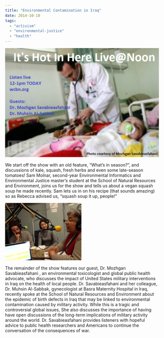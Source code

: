 ```yaml
---
title: "Environmental Contamination in Iraq"
date: 2014-10-10
tags: 
  - "activism"
  - "environmental-justice"
  - "health"
---
```


![Picture](images/27103421.jpg)

We start off the show with an old feature, “What’s in season?”, and discussions of kale, squash, fresh herbs and even some late-season tomatoes! Sam Molnar, second-year Environmental Informatics and Environmental Justice master’s student at the School of Natural Resources and Environment, joins us for the show and tells us about a vegan squash soup he made recently. Sam lets us in on his recipe (that sounds amazing) so as Rebecca advised us, “squash soup it up, people!”<!--more-->

![Picture](images/83827171.jpg)

The remainder of the show features our guest, Dr. Mozhgan Savabieasfahani , an environmental toxicologist and global public health advocate, who discusses the impact of United States military interventions in Iraq on the health of local people. Dr. Savabieasfahani and her colleague, Dr. Muhsin Al-Sabbak, gynecologist at Basra Maternity Hospital in Iraq, recently spoke at the School of Natural Resources and Environment about the epidemic of birth defects in Iraq that may be linked to environmental contamination caused by military activity. While this is a tragic and controversial global issues, She also discusses the importance of having have open discussions of the long-term implications of military activity around the world. Dr. Savabieasfahani provides listeners with hopeful advice to public health researchers and Americans to continue the conversation of the consequences of war.

